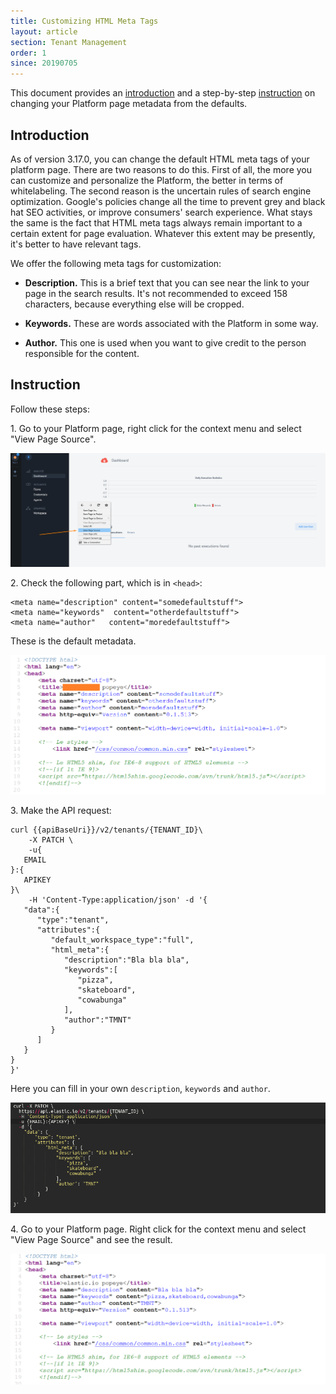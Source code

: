 ```yaml
---
title: Customizing HTML Meta Tags
layout: article
section: Tenant Management
order: 1
since: 20190705
---
```


This document provides an [introduction](#introduction) and a step-by-step [instruction](#instruction) on changing your Platform page metadata from the defaults.

## Introduction

As of version 3.17.0, you can change the default HTML meta tags of your platform page. There are two reasons to do this. First of all, the more you can customize and personalize the Platform, the better in terms of whitelabeling. The second reason is the uncertain rules of search engine optimization. Google's policies change all the time to prevent grey and black hat SEO activities, or improve consumers' search experience. What stays the same is the fact that HTML meta tags always remain important to a certain extent for page evaluation. Whatever this extent may be presently, it's better to have relevant tags.    

We offer the following meta tags for customization:

- **Description.** This is a brief text that you can see near the link to your page in the search results. It's not recommended to exceed 158 characters, because everything else will be cropped.  

- **Keywords.** These are words associated with the Platform in some way.

- **Author.** This one is used when you want to give credit to the person responsible for the content.

## Instruction

Follow these steps:

1\. Go to your Platform page, right click for the context menu and select "View Page Source".

![](/assets/img/integrator-guide/customizing-metadata/Screenshot_1.png)

2\. Check the following part, which is in `<head>`:

```
<meta name="description" content="somedefaultstuff">
<meta name="keywords"  content="otherdefaultstuff">
<meta name="author"   content="moredefaultstuff">
```

These is the default metadata.

![](/assets/img/integrator-guide/customizing-metadata/Screenshot_2.png)

3\. Make the API request:

```
curl {{apiBaseUri}}/v2/tenants/{TENANT_ID}\
    -X PATCH \
    -u{
   EMAIL
}:{
   APIKEY
}\
    -H 'Content-Type:application/json' -d '{
   "data":{
      "type":"tenant",
      "attributes":{
         "default_workspace_type":"full",
         "html_meta":{
            "description":"Bla bla bla",
            "keywords":[
               "pizza",
               "skateboard",
               "cowabunga"
            ],
            "author":"TMNT"
         }
      ]
   }
}
}'
```                 
Here you can fill in your own `description`, `keywords` and `author`.

![](/assets/img/integrator-guide/customizing-metadata/Screenshot_3.png)

4\. Go to your Platform page. Right click for the context menu and select "View Page Source" and see the result.

![](/assets/img/integrator-guide/customizing-metadata/Screenshot_4.png)
